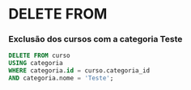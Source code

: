 # DELETE FROM

### Exclusão dos cursos com a categoria Teste

```sql
DELETE FROM curso
USING categoria
WHERE categoria.id = curso.categoria_id
AND categoria.nome = 'Teste';
```